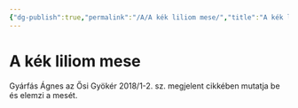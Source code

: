 ```yaml
---
{"dg-publish":true,"permalink":"/A/A kék liliom mese/","title":"A kék liliom mese","tags":["formatted🟢"],"created":"2023-10-22T12:46","updated":"2023-10-22T12:46"}
---
```



# A kék liliom mese

Gyárfás Ágnes az Ősi Gyökér 2018/1-2. sz. megjelent cikkében mutatja be és elemzi a mesét.  